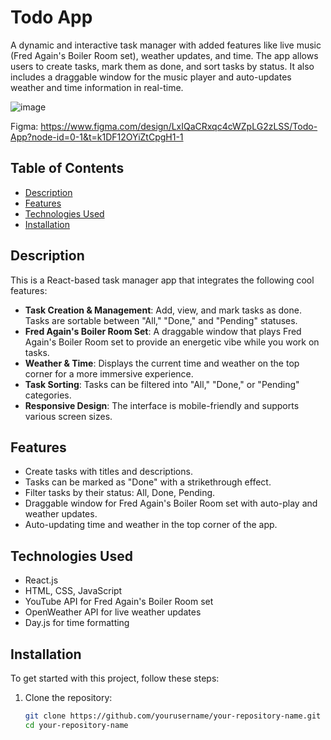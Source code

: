 # Todo App

A dynamic and interactive task manager with added features like live music (Fred Again's Boiler Room set), weather updates, and time. The app allows users to create tasks, mark them as done, and sort tasks by status. It also includes a draggable window for the music player and auto-updates weather and time information in real-time.

![image](https://github.com/user-attachments/assets/9c05b09e-9f51-4d3d-98be-54ba4326b6c4)

Figma: https://www.figma.com/design/LxIQaCRxqc4cWZpLG2zLSS/Todo-App?node-id=0-1&t=k1DF12OYiZtCpgH1-1

## Table of Contents

- [Description](#description)
- [Features](#features)
- [Technologies Used](#technologies-used)
- [Installation](#installation)


## Description

This is a React-based task manager app that integrates the following cool features:
- **Task Creation & Management**: Add, view, and mark tasks as done. Tasks are sortable between "All," "Done," and "Pending" statuses.
- **Fred Again's Boiler Room Set**: A draggable window that plays Fred Again's Boiler Room set to provide an energetic vibe while you work on tasks.
- **Weather & Time**: Displays the current time and weather on the top corner for a more immersive experience.
- **Task Sorting**: Tasks can be filtered into "All," "Done," or "Pending" categories.
- **Responsive Design**: The interface is mobile-friendly and supports various screen sizes.

## Features

- Create tasks with titles and descriptions.
- Tasks can be marked as "Done" with a strikethrough effect.
- Filter tasks by their status: All, Done, Pending.
- Draggable window for Fred Again's Boiler Room set with auto-play and weather updates.
- Auto-updating time and weather in the top corner of the app.

## Technologies Used

- React.js
- HTML, CSS, JavaScript
- YouTube API for Fred Again's Boiler Room set
- OpenWeather API for live weather updates
- Day.js for time formatting

## Installation

To get started with this project, follow these steps:

1. Clone the repository:

   ```bash
   git clone https://github.com/yourusername/your-repository-name.git
   cd your-repository-name
